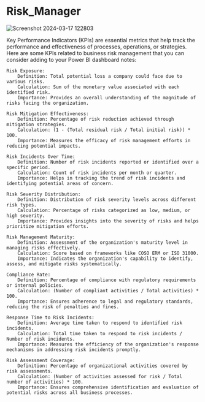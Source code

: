 # Risk_Manager

![Screenshot 2024-03-17 122803](https://github.com/tejashreeG17/Risk_Manager/assets/120238929/0f0bf700-7fe5-42ec-822c-3c381cdd60b5)

Key Performance Indicators (KPIs) are essential metrics that help track the performance and effectiveness of processes, operations, or strategies. Here are some KPIs related to business risk management that you can consider adding to your Power BI dashboard notes:

    Risk Exposure:
        Definition: Total potential loss a company could face due to various risks.
        Calculation: Sum of the monetary value associated with each identified risk.
        Importance: Provides an overall understanding of the magnitude of risks facing the organization.

    Risk Mitigation Effectiveness:
        Definition: Percentage of risk reduction achieved through mitigation strategies.
        Calculation: (1 - (Total residual risk / Total initial risk)) * 100.
        Importance: Measures the efficacy of risk management efforts in reducing potential impacts.

    Risk Incidents Over Time:
        Definition: Number of risk incidents reported or identified over a specific period.
        Calculation: Count of risk incidents per month or quarter.
        Importance: Helps in tracking the trend of risk incidents and identifying potential areas of concern.

    Risk Severity Distribution:
        Definition: Distribution of risk severity levels across different risk types.
        Calculation: Percentage of risks categorized as low, medium, or high severity.
        Importance: Provides insights into the severity of risks and helps prioritize mitigation efforts.

    Risk Management Maturity:
        Definition: Assessment of the organization's maturity level in managing risks effectively.
        Calculation: Score based on frameworks like COSO ERM or ISO 31000.
        Importance: Indicates the organization's capability to identify, assess, and mitigate risks systematically.

    Compliance Rate:
        Definition: Percentage of compliance with regulatory requirements or internal policies.
        Calculation: (Number of compliant activities / Total activities) * 100.
        Importance: Ensures adherence to legal and regulatory standards, reducing the risk of penalties and fines.

    Response Time to Risk Incidents:
        Definition: Average time taken to respond to identified risk incidents.
        Calculation: Total time taken to respond to risk incidents / Number of risk incidents.
        Importance: Measures the efficiency of the organization's response mechanisms in addressing risk incidents promptly.

    Risk Assessment Coverage:
        Definition: Percentage of organizational activities covered by risk assessments.
        Calculation: (Number of activities assessed for risk / Total number of activities) * 100.
        Importance: Ensures comprehensive identification and evaluation of potential risks across all business processes.
